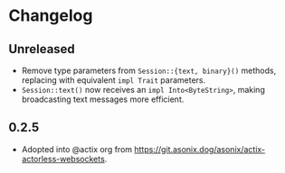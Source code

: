 # Changelog

## Unreleased

- Remove type parameters from `Session::{text, binary}()` methods, replacing with equivalent `impl Trait` parameters.
- `Session::text()` now receives an `impl Into<ByteString>`, making broadcasting text messages more efficient.

## 0.2.5

- Adopted into @actix org from <https://git.asonix.dog/asonix/actix-actorless-websockets>.
